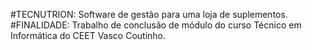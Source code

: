 #TECNUTRION:
Software de gestão para uma loja de suplementos. 
#FINALIDADE:
Trabalho de conclusão de módulo do curso Técnico em Informática do CEET Vasco Coutinho.
